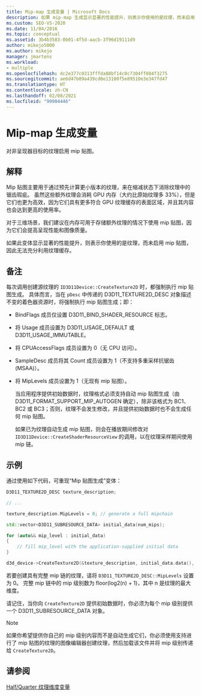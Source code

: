 ```yaml
---
title: Mip-map 生成变量 | Microsoft Docs
description: 如果 mip-map 生成显示显著的性能提升，则表示你使用的是纹理，而未启用 mip-map，因此无法充分利用纹理缓存。
ms.custom: SEO-VS-2020
ms.date: 11/04/2016
ms.topic: conceptual
ms.assetid: 3b4b3583-0b01-4f5d-aacb-3f96d19111d9
author: mikejo5000
ms.author: mikejo
manager: jmartens
ms.workload:
- multiple
ms.openlocfilehash: dc2e377c0313fffda88bf14c0c7304ff084f3275
ms.sourcegitcommit: ae6d47b09a439cd0e13180f5e89510e3e347fd47
ms.translationtype: HT
ms.contentlocale: zh-CN
ms.lasthandoff: 02/08/2021
ms.locfileid: "99904446"
---
```

# <a name="mip-map-generation-variant"></a>Mip-map 生成变量
对非呈现器目标的纹理启用 mip 贴图。

## <a name="interpretation"></a>解释
Mip 贴图主要用于通过预先计算更小版本的纹理，来在缩减状态下消除纹理中的锯齿瑕疵。 虽然这些额外纹理会消耗 GPU 内存（大约比原始纹理多 33%），但是它们也更为高效，因为它们具有更多符合 GPU 纹理缓存的表面区域，并且其内容也会达到更高的使用率。

对于三维场景，我们建议在内存可用于存储额外纹理的情况下使用 mip 贴图，因为它们会提高呈现性能和图像质量。

如果此变体显示显著的性能提升，则表示你使用的是纹理，而未启用 mip 贴图，因此无法充分利用纹理缓存。

## <a name="remarks"></a>备注
每次调用创建源纹理的 `ID3D11Device::CreateTexture2D` 时，都强制执行 mip 贴图生成。 具体而言，当在 `pDesc` 中传递的 D3D11_TEXTURE2D_DESC 对象描述不变的着色器资源时，将强制执行 mip 贴图生成；即：

- BindFlags 成员仅设置 D3D11_BIND_SHADER_RESOURCE 标志。

- 将 Usage 成员设置为 D3D11_USAGE_DEFAULT 或 D3D11_USAGE_IMMUTABLE。

- 将 CPUAccessFlags 成员设置为 0（无 CPU 访问）。

- SampleDesc 成员将其 Count 成员设置为 1（不支持多重采样抗锯齿 (MSAA)）。

- 将 MipLevels 成员设置为 1（无现有 mip 贴图）。

  当应用程序提供初始数据时，纹理格式必须支持自动 mip 贴图生成（由 D3D11_FORMAT_SUPPORT_MIP_AUTOGEN 确定），除非该格式为 BC1、BC2 或 BC3；否则，纹理不会发生修改，并且提供初始数据时也不会生成任何 mip 贴图。

  如果已为纹理自动生成 mip 贴图，则会在播放期间修改对 `ID3D11Device::CreateShaderResourceView` 的调用，以在纹理采样期间使用 mip 链。

## <a name="example"></a>示例
通过使用如下代码，可重现“Mip 贴图生成”变体：

```cpp
D3D11_TEXTURE2D_DESC texture_description;

// ...

texture_description.MipLevels = 0; // generate a full mipchain

std::vector<D3D11_SUBRESOURCE_DATA> initial_data(num_mips);

for (auto&& mip_level : initial_data)
{
    // fill mip_level with the application-supplied initial data
}

d3d_device->CreateTexture2D(&texture_description, initial_data.data(), &texture)
```

若要创建具有完整 mip 链的纹理，请将 `D3D11_TEXTURE2D_DESC::MipLevels` 设置为 0。 完整 mip 链中的 mip 级别数为 floor(log2(n) + 1)，其中 n 是纹理的最大维度。

请记住，当你向 `CreateTexture2D` 提供初始数据时，你必须为每个 mip 级别提供一个 D3D11_SUBRESOURCE_DATA 对象。

> [!NOTE]
> 如果你希望提供你自己的 mip 级别内容而不是自动生成它们，你必须使用支持进行了 mip 贴图的纹理的图像编辑器创建纹理，然后加载该文件并将 mip 级别传递给 `CreateTexture2D`。

## <a name="see-also"></a>请参阅
[Half/Quarter 纹理维度变量](half-quarter-texture-dimensions-variant.md)

